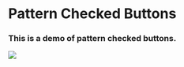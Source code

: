 ﻿
# Pattern Checked Buttons  


### This is a demo of pattern checked buttons.
![](https://github.com/AndriiKot/VanillaJS__Cooks/tree/main/_01_checked_menu_pattern/__demo__)